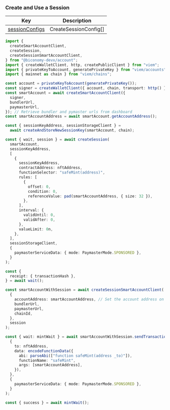 ### Create and Use a Session

| Key                                                                                         | Description           |
| ------------------------------------------------------------------------------------------- | --------------------- |
| [sessionConfigs](https://bcnmy.github.io/biconomy-client-sdk/types/BuildUserOpOptions.html) | CreateSessionConfig[] |

```typescript
import {
  createSmartAccountClient,
  createSession,
  createSessionSmartAccountClient,
} from "@biconomy-devx/account";
import { createWalletClient, http, createPublicClient } from "viem";
import { privateKeyToAccount, generatePrivateKey } from "viem/accounts";
import { mainnet as chain } from "viem/chains";

const account = privateKeyToAccount(generatePrivateKey());
const signer = createWalletClient({ account, chain, transport: http() });
const smartAccount = await createSmartAccountClient({
  signer,
  bundlerUrl,
  paymasterUrl,
}); // Retrieve bundler and pymaster urls from dashboard
const smartAccountAddress = await smartAccount.getAccountAddress();

const { sessionKeyAddress, sessionStorageClient } =
  await createAndStoreNewSessionKey(smartAccount, chain);

const { wait, session } = await createSession(
  smartAccount,
  sessionKeyAddress,
  [
    {
      sessionKeyAddress,
      contractAddress: nftAddress,
      functionSelector: "safeMint(address)",
      rules: [
        {
          offset: 0,
          condition: 0,
          referenceValue: pad(smartAccountAddress, { size: 32 }),
        },
      ],
      interval: {
        validUntil: 0,
        validAfter: 0,
      },
      valueLimit: 0n,
    },
  ],
  sessionStorageClient,
  {
    paymasterServiceData: { mode: PaymasterMode.SPONSORED },
  }
);

const {
  receipt: { transactionHash },
} = await wait();

const smartAccountWithSession = await createSessionSmartAccountClient(
  {
    accountAddress: smartAccountAddress, // Set the account address on behalf of the user
    bundlerUrl,
    paymasterUrl,
    chainId,
  },
  session
);

const { wait: mintWait } = await smartAccountWithSession.sendTransaction(
  {
    to: nftAddress,
    data: encodeFunctionData({
      abi: parseAbi(["function safeMint(address _to)"]),
      functionName: "safeMint",
      args: [smartAccountAddress],
    }),
  },
  {
    paymasterServiceData: { mode: PaymasterMode.SPONSORED },
  }
);

const { success } = await mintWait();
```
